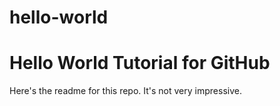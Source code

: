 # hello-world
Hello World Tutorial for GitHub
===============================

Here's the readme for this repo. It's not very impressive.
